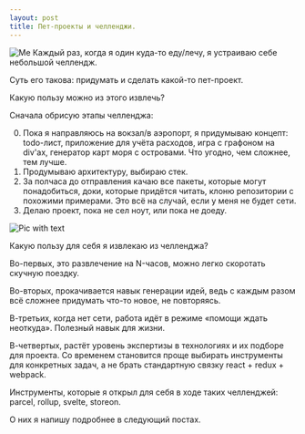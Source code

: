 ```yaml
---
layout: post
title: Пет-проекты и челленджи.
---
```


<img class="blog-pic" src="https://scontent-waw1-1.cdninstagram.com/v/t51.2885-15/e35/s1080x1080/119881669_208726360672543_8384411855193848187_n.jpg?_nc_ht=scontent-waw1-1.cdninstagram.com&_nc_cat=107&_nc_ohc=2Uux-f0QQQMAX9iI6UU&tp=1&oh=8b345d53849f169c911123087ece53f2&oe=601F335A" alt="Me">
Каждый раз, когда я один куда-то еду/лечу, я устраиваю себе небольшой челлендж.

Суть его такова: придумать и сделать какой-то пет-проект.

Какую пользу можно из этого извлечь?

Сначала обрисую этапы челленджа:

0. Пока я направляюсь на вокзал/в аэропорт, я придумываю концепт: todo-лист, приложение для учёта расходов, игра с графоном на div'ах, генератор карт моря с островами. Что угодно, чем сложнее, тем лучше.
1. Продумываю архитектуру, выбираю стек.
2. За полчаса до отправления качаю все пакеты, которые могут понадобиться, доки, которые придётся читать, клоню репозитории с похожими примерами. Это всё на случай, если у меня не будет сети.
3. Делаю проект, пока не сел ноут, или пока не доеду.

<img class="blog-pic" src="https://scontent-waw1-1.cdninstagram.com/v/t51.2885-15/e35/119711566_612122623002502_6236649030554388037_n.jpg?_nc_ht=scontent-waw1-1.cdninstagram.com&_nc_cat=110&_nc_ohc=pd9ODVHcO74AX_HRBKH&tp=1&oh=12d5123e16138337e2200a88f958e540&oe=601E3E3B" alt="Pic with text">

Какую пользу для себя я извлекаю из челленджа?

Во-первых, это развлечение на N-часов, можно легко скоротать скучную поездку.

Во-вторых, прокачивается навык генерации идей, ведь с каждым разом всё сложнее придумать что-то новое, не повторяясь.

В-третьих, когда нет сети, работа идёт в режиме «помощи ждать неоткуда». Полезный навык для жизни.

В-четвертых, растёт уровень экспертизы в технологиях и их подборе для проекта. Со временем становится проще выбирать инструменты для конкретных задач, а не брать стандартную связку react + redux + webpack.

Инструменты, которые я открыл для себя в ходе таких челленджей: parcel, rollup, svelte, storeon.

О них я напишу подробнее в следующий постах.
